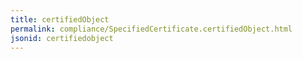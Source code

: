 ```yaml
---
title: certifiedObject
permalink: compliance/SpecifiedCertificate.certifiedObject.html
jsonid: certifiedobject
---
```

